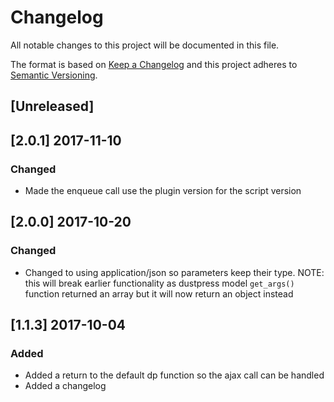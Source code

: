 # Changelog
All notable changes to this project will be documented in this file.

The format is based on [Keep a Changelog](http://keepachangelog.com/en/1.0.0/)
and this project adheres to [Semantic Versioning](http://semver.org/spec/v2.0.0.html).

## [Unreleased]

## [2.0.1] 2017-11-10

### Changed
- Made the enqueue call use the plugin version for the script version

## [2.0.0] 2017-10-20

### Changed
- Changed to using application/json so parameters keep their type. NOTE: this will break earlier functionality as dustpress model `get_args()` function returned an array but it will now return an object instead

## [1.1.3] 2017-10-04

### Added
- Added a return to the default dp function so the ajax call can be handled
- Added a changelog
